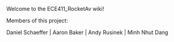 Welcome to the ECE411_RocketAv wiki!

Members of this project:

Daniel Schaeffer | Aaron Baker | Andy Rusinek | Minh Nhut Dang
